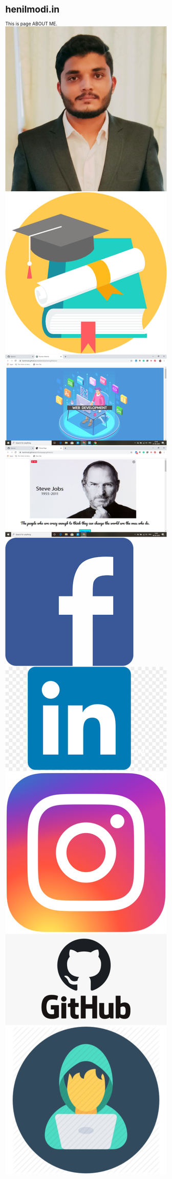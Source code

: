 # henilmodi.in
This is page ABOUT ME.
<img src="henil.jpg">
<img src="edu.png">
<img src="ss2.PNG">
<img src="Steve%20Jobs%20Screenshot.PNG">
<img src="facebbok.png">
<img src="linkedin%20logo.jpg">
<img src="Instagram%20logo.png">
<img src="github1.jpeg">
<img src="webdev.jpg">
